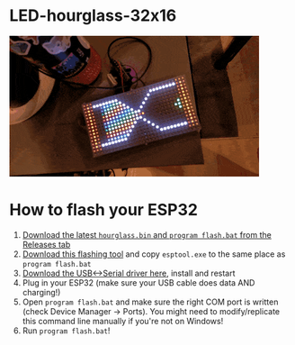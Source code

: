 # LED-hourglass-32x16
 
 ![LED Hourglass](demo.gif)

# How to flash your ESP32
1. [Download the latest ````hourglass.bin```` and ````program flash.bat```` from the Releases tab](https://github.com/IHOTT/LED-hourglass-32x16/releases)
2. [Download this flashing tool](https://github.com/espressif/esptool/releases) and copy ````esptool.exe```` to the same place as ````program flash.bat````
3. [Download the USB<->Serial driver here](https://www.silabs.com/products/development-tools/software/usb-to-uart-bridge-vcp-drivers), install and restart
3. Plug in your ESP32 (make sure your USB cable does data AND charging!)
4. Open ````program flash.bat```` and make sure the right COM port is written (check Device Manager -> Ports). You might need to modify/replicate this command line manually if you're not on Windows!
5. Run ````program flash.bat````!
